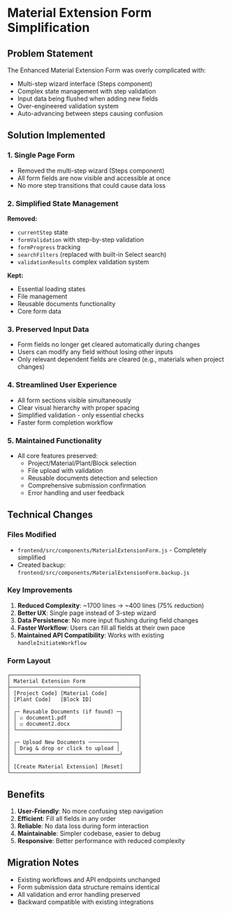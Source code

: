 # Material Extension Form Simplification

## Problem Statement
The Enhanced Material Extension Form was overly complicated with:
- Multi-step wizard interface (Steps component)
- Complex state management with step validation
- Input data being flushed when adding new fields
- Over-engineered validation system
- Auto-advancing between steps causing confusion

## Solution Implemented

### 1. Single Page Form
- Removed the multi-step wizard (Steps component)
- All form fields are now visible and accessible at once
- No more step transitions that could cause data loss

### 2. Simplified State Management
**Removed:**
- `currentStep` state
- `formValidation` with step-by-step validation
- `formProgress` tracking
- `searchFilters` (replaced with built-in Select search)
- `validationResults` complex validation system

**Kept:**
- Essential loading states
- File management
- Reusable documents functionality
- Core form data

### 3. Preserved Input Data
- Form fields no longer get cleared automatically during changes
- Users can modify any field without losing other inputs
- Only relevant dependent fields are cleared (e.g., materials when project changes)

### 4. Streamlined User Experience
- All form sections visible simultaneously
- Clear visual hierarchy with proper spacing
- Simplified validation - only essential checks
- Faster form completion workflow

### 5. Maintained Functionality
- All core features preserved:
  - Project/Material/Plant/Block selection
  - File upload with validation
  - Reusable documents detection and selection
  - Comprehensive submission confirmation
  - Error handling and user feedback

## Technical Changes

### Files Modified
- `frontend/src/components/MaterialExtensionForm.js` - Completely simplified
- Created backup: `frontend/src/components/MaterialExtensionForm.backup.js`

### Key Improvements
1. **Reduced Complexity**: ~1700 lines → ~400 lines (75% reduction)
2. **Better UX**: Single page instead of 3-step wizard
3. **Data Persistence**: No more input flushing during field changes
4. **Faster Workflow**: Users can fill all fields at their own pace
5. **Maintained API Compatibility**: Works with existing `handleInitiateWorkflow`

### Form Layout
```
┌─────────────────────────────────────────┐
│ Material Extension Form                 │
├─────────────────────────────────────────┤
│ [Project Code] [Material Code]          │
│ [Plant Code]   [Block ID]               │
│                                         │
│ ┌─ Reusable Documents (if found) ─┐     │
│ │ ☑ document1.pdf                 │     │
│ │ ☑ document2.docx                │     │
│ └─────────────────────────────────┘     │
│                                         │
│ ┌─ Upload New Documents ─────────┐      │
│ │ Drag & drop or click to upload │      │
│ └─────────────────────────────────┘     │
│                                         │
│ [Create Material Extension] [Reset]     │
└─────────────────────────────────────────┘
```

## Benefits
1. **User-Friendly**: No more confusing step navigation
2. **Efficient**: Fill all fields in any order
3. **Reliable**: No data loss during form interaction
4. **Maintainable**: Simpler codebase, easier to debug
5. **Responsive**: Better performance with reduced complexity

## Migration Notes
- Existing workflows and API endpoints unchanged
- Form submission data structure remains identical
- All validation and error handling preserved
- Backward compatible with existing integrations